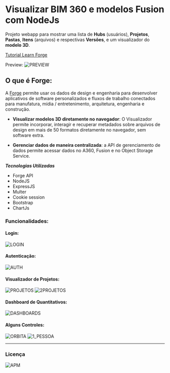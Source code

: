 # Visualizar BIM 360 e modelos Fusion com NodeJs
Projeto webapp para mostrar uma lista de **Hubs** (usuários), **Projetos**, **Pastas**, **Itens** (arquivos) e respectivas **Versões**, e um visualizador do **modelo 3D**.

 [Tutorial Learn Forge](https://learnforge.autodesk.io/)

Preview:
![PREVIEW](https://user-images.githubusercontent.com/4651221/119932116-14fc3680-bf59-11eb-8de1-09f60f14a30b.jpg)



 ## O que é Forge:

A [Forge](https://forge.autodesk.com/) permite usar os dados de design e engenharia para desenvolver aplicativos de software personalizados e fluxos de trabalho conectados para manufatura, mídia / entretenimento, arquitetura, engenharia e construção.

- **Visualizar modelos 3D diretamente no navegador**: O Visualizador permite incorporar, interagir e recuperar metadados sobre arquivos de design em mais de 50 formatos diretamente no navegador, sem software extra.

- **Gerenciar dados de maneira centralizada**: a API de gerenciamento de dados permite acessar dados no A360, Fusion e no Object Storage Service.

  

 ***Tecnologias Utilizadas***

* Forge API
* NodeJS
* ExpressJS
* Multer
* Cookie session
* Bootstrap
* ChartJs

### Funcionalidades: 

#### Login:
![LOGIN](https://user-images.githubusercontent.com/4651221/119932223-3b21d680-bf59-11eb-90d3-74cd623587d6.gif)

#### Autenticação:
![AUTH](https://user-images.githubusercontent.com/4651221/119932256-47a62f00-bf59-11eb-8fc8-1e03f5ba0abf.gif)

#### Visualizador de Projetos:
![PROJETOS](https://user-images.githubusercontent.com/4651221/119932294-5ab8ff00-bf59-11eb-97f7-97f0b959ebc7.gif)
![2PROJETOS](https://user-images.githubusercontent.com/4651221/119932308-61477680-bf59-11eb-8d18-8af9bbf53637.gif)

#### Dashboard de Quantitativos:
![DASHBOARDS](https://user-images.githubusercontent.com/4651221/119938003-1716c300-bf62-11eb-8c3f-6252d901a6b9.gif)


#### Alguns Controles:
![ORBITA](https://user-images.githubusercontent.com/4651221/119932350-80de9f00-bf59-11eb-9694-801bf0b57db2.gif)
![1_PESSOA](https://user-images.githubusercontent.com/4651221/119932371-89cf7080-bf59-11eb-91aa-190bffa93b0c.gif)

---


### Licença

<img alt="APM" src="https://img.shields.io/apm/l/vim-mode">
